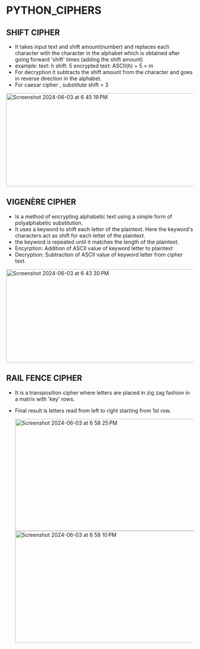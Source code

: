 # PYTHON_CIPHERS

## SHIFT CIPHER
- It takes input text and shift amount(number) and replaces each character with the character in the alphabet which is obtained after going forward 'shift' times (adding the shift amount)
- example:
  text: h
  shift: 5
  encrypted text: ASCII(h) + 5 = m
- For decryption it subtracts the shift amount from the character and goes in reverse direction in the alphabet.
- For caesar cipher , substitute shift = 3
<img width="600" height="250" alt="Screenshot 2024-06-03 at 6 45 19 PM" src="https://github.com/dinosaur21/PYTHON_CIPHERS/assets/140154294/7ff4602f-af27-4ce8-8fc2-ed9399ecd210">


## VIGENÈRE CIPHER
- Is a method of encrypting alphabetic text using a simple form of polyalphabetic substitution.
- It uses a keyword to shift each letter of the plaintext. Here the keyword's characters act as shift for each letter of the plaintext.
- the keyword is repeated until it matches the length of the plaintext.
- Encyrption: Addition of ASCII value of keyword letter to plaintext
- Decryption: Subtraction of ASCII value of keyword letter from cipher text.

<img width="600" height="250" alt="Screenshot 2024-06-03 at 6 43 30 PM" src="https://github.com/dinosaur21/PYTHON_CIPHERS/assets/140154294/38353ddf-d3e2-41a0-811a-6190ab7969fe">

## RAIL FENCE CIPHER
- It is a transposition cipher where letters are placed in zig zag fashion in a matrix with 'key' rows.
- Final result is letters read from left to right starting from 1st row.
  
  <img width="800" height="300" alt="Screenshot 2024-06-03 at 6 58 25 PM" src="https://github.com/dinosaur21/PYTHON_CIPHERS/assets/140154294/9788889f-9a21-4f86-841d-09b07f7d3b2e">

  <img width="600" height="300" alt="Screenshot 2024-06-03 at 6 58 10 PM" src="https://github.com/dinosaur21/PYTHON_CIPHERS/assets/140154294/cc4716c7-4a1d-4126-95c5-15785f08066d">
